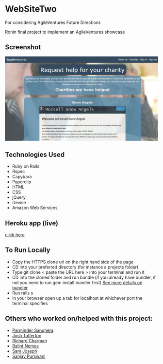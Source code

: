 # WebSiteTwo
For considering AgileVentures Future Directions

Ronin final project to implement an AgileVentures showcase

Screenshot
---

![alt text](https://github.com/winnieau/agile_ventures_website_two/blob/master/app/assets/images/screenshot.png)

Technologies Used
---

- Ruby on Rails
- Rspec
- Capybara
- Paperclip
- HTML
- CSS
- jQuery
- Devise
- Amazon Web Services

Heroku app (live)
---

[click here](https://evening-oasis-1495.herokuapp.com/)


To Run Locally
---

- Copy the HTTPS clone url on the right hand side of the page 
- CD into your preferred directory (for instance a projects folder)
- Type git clone < paste the URL here > into your terminal and run it
- CD into the cloned folder and run bundle (if you already have bundler, if not you need to run gem install bundler first) [See more details on bundler](http://bundler.io/)
- Run rails s 
- In your browser open up a tab for localhost at whichever port the terminal specifies

Others who worked on/helped with this project: 
---

* [Parminder Sanghera](https://github.com/ajitsy)
* [Josh Tatterton](https://github.com/JoshuaTatterton)
* [Richard Charman](https://github.com/RichardCharman)
* [Balint Nemes](https://github.com/squarebe)
* [Sam Joseph](https://github.com/tansaku)
* [Sanjay Purswani](https://github.com/sanjsanj)
